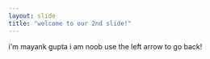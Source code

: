 ```yaml
---
layout: slide
title: "welcome to our 2nd slide!"
---
```

i'm mayank gupta i am noob
use the left arrow to go back!
